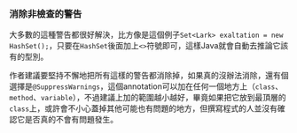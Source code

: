 ### 消除非檢查的警告

大多數的這種警告都很好解決，比方像是這個例子`Set<Lark> exaltation = new HashSet();`，只要在`HashSet`後面加上`<>`符號即可，這樣Java就會自動去推論它該有的型別。

作者建議要堅持不懈地把所有這樣的警告都消除掉，如果真的沒辦法消除，還有個選擇是`@SuppressWarnings`，這個annotation可以加在任何一個地方上（`class`、`method`、`variable`），不過建議上加的範圍越小越好，畢竟如果把它放到最頂層的`class`上，或許會不小心蓋掉其他可能也有問題的地方，但撰寫程式的人並沒有確認它是否真的不會有問題發生。
